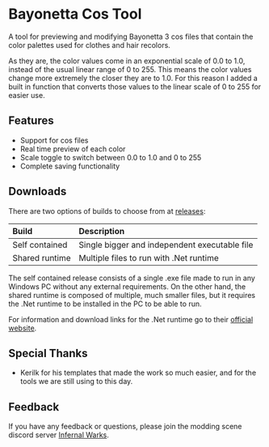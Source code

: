 
# Bayonetta Cos Tool

A tool for previewing and modifying Bayonetta 3 cos files that contain the color palettes used for clothes and hair recolors.

As they are, the color values come in an exponential scale of 0.0 to 1.0, instead of the usual linear range of 0 to 255. This means the color values change more extremely the closer they are to 1.0. For this reason I added a built in function that converts those values to the linear scale of 0 to 255 for easier use.
## Features

- Support for cos files
- Real time preview of each color
- Scale toggle to switch between 0.0 to 1.0 and 0 to 255
- Complete saving functionality


## Downloads

There are two options of builds to choose from at [releases](https://github.com/Lyzder/BayoCosTool/releases):

| Build     | Description                               |
| :-------- | :---------------------------------------- |
| Self contained | Single bigger and independent executable file|
| Shared runtime | Multiple files to run with .Net runtime|

The self contained release consists of a single .exe file made to run in any Windows PC without any external requirements. On the other hand, the shared runtime is composed of multiple, much smaller files, but it requires the .Net runtime to be installed in the PC to be able to run.

For information and download links for the .Net runtime go to their [official website](https://dotnet.microsoft.com/en-us/download).
## Special Thanks

 - Kerilk for his templates that made the work so much easier, and for the tools we are still using to this day.


## Feedback

If you have any feedback or questions, please join the modding scene discord server [Infernal Warks](https://discord.com/invite/nX5EzVU).

